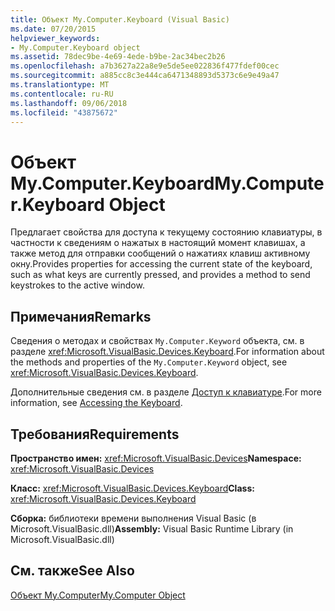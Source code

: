 ```yaml
---
title: Объект My.Computer.Keyboard (Visual Basic)
ms.date: 07/20/2015
helpviewer_keywords:
- My.Computer.Keyboard object
ms.assetid: 78dec9be-4e69-4ede-b9be-2ac34bec2b26
ms.openlocfilehash: a7b3627a22a8e9e5de5ee022836f477fdef00cec
ms.sourcegitcommit: a885cc8c3e444ca6471348893d5373c6e9e49a47
ms.translationtype: MT
ms.contentlocale: ru-RU
ms.lasthandoff: 09/06/2018
ms.locfileid: "43875672"
---
```

# <a name="mycomputerkeyboard-object"></a><span data-ttu-id="286ec-102">Объект My.Computer.Keyboard</span><span class="sxs-lookup"><span data-stu-id="286ec-102">My.Computer.Keyboard Object</span></span>
<span data-ttu-id="286ec-103">Предлагает свойства для доступа к текущему состоянию клавиатуры, в частности к сведениям о нажатых в настоящий момент клавишах, а также метод для отправки сообщений о нажатиях клавиш активному окну.</span><span class="sxs-lookup"><span data-stu-id="286ec-103">Provides properties for accessing the current state of the keyboard, such as what keys are currently pressed, and provides a method to send keystrokes to the active window.</span></span>  
  
## <a name="remarks"></a><span data-ttu-id="286ec-104">Примечания</span><span class="sxs-lookup"><span data-stu-id="286ec-104">Remarks</span></span>  
 <span data-ttu-id="286ec-105">Сведения о методах и свойствах `My.Computer.Keyword` объекта, см. в разделе <xref:Microsoft.VisualBasic.Devices.Keyboard>.</span><span class="sxs-lookup"><span data-stu-id="286ec-105">For information about the methods and properties of the `My.Computer.Keyword` object, see <xref:Microsoft.VisualBasic.Devices.Keyboard>.</span></span>  
  
 <span data-ttu-id="286ec-106">Дополнительные сведения см. в разделе [Доступ к клавиатуре](../../../visual-basic/developing-apps/programming/computer-resources/accessing-the-keyboard.md).</span><span class="sxs-lookup"><span data-stu-id="286ec-106">For more information, see [Accessing the Keyboard](../../../visual-basic/developing-apps/programming/computer-resources/accessing-the-keyboard.md).</span></span>  
  
## <a name="requirements"></a><span data-ttu-id="286ec-107">Требования</span><span class="sxs-lookup"><span data-stu-id="286ec-107">Requirements</span></span>  
 <span data-ttu-id="286ec-108">**Пространство имен:** <xref:Microsoft.VisualBasic.Devices></span><span class="sxs-lookup"><span data-stu-id="286ec-108">**Namespace:** <xref:Microsoft.VisualBasic.Devices></span></span>  
  
 <span data-ttu-id="286ec-109">**Класс:** <xref:Microsoft.VisualBasic.Devices.Keyboard></span><span class="sxs-lookup"><span data-stu-id="286ec-109">**Class:** <xref:Microsoft.VisualBasic.Devices.Keyboard></span></span>  
  
 <span data-ttu-id="286ec-110">**Сборка:** библиотеки времени выполнения Visual Basic (в Microsoft.VisualBasic.dll)</span><span class="sxs-lookup"><span data-stu-id="286ec-110">**Assembly:** Visual Basic Runtime Library (in Microsoft.VisualBasic.dll)</span></span>  
  
## <a name="see-also"></a><span data-ttu-id="286ec-111">См. также</span><span class="sxs-lookup"><span data-stu-id="286ec-111">See Also</span></span>  
 [<span data-ttu-id="286ec-112">Объект My.Computer</span><span class="sxs-lookup"><span data-stu-id="286ec-112">My.Computer Object</span></span>](../../../visual-basic/language-reference/objects/my-computer-object.md)
